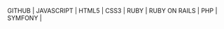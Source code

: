 GITHUB | 
JAVASCRIPT | 
HTML5 | 
CSS3 | 
RUBY | 
RUBY ON RAILS | 
PHP | 
SYMFONY | 




































